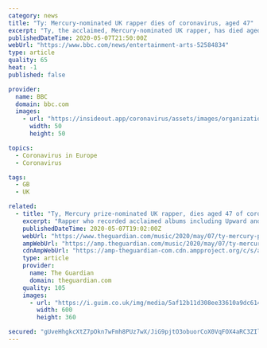 ```yaml
---
category: news
title: "Ty: Mercury-nominated UK rapper dies of coronavirus, aged 47"
excerpt: "Ty, the acclaimed, Mercury-nominated UK rapper, has died aged 47 after contracting coronavirus. The Nigerian-British musician was known for a witty, mature style that owed more to the old-school US rappers than the grittier street sounds of London."
publishedDateTime: 2020-05-07T21:50:00Z
webUrl: "https://www.bbc.com/news/entertainment-arts-52584834"
type: article
quality: 65
heat: -1
published: false

provider:
  name: BBC
  domain: bbc.com
  images:
    - url: "https://insideout.app/coronavirus/assets/images/organizations/bbc.com-50x50.jpg"
      width: 50
      height: 50

topics:
  - Coronavirus in Europe
  - Coronavirus

tags:
  - GB
  - UK

related:
  - title: "Ty, Mercury prize-nominated UK rapper, dies aged 47 of coronavirus"
    excerpt: "Rapper who recorded acclaimed albums including Upward and Awkward had been put in medically induced coma"
    publishedDateTime: 2020-05-07T19:02:00Z
    webUrl: "https://www.theguardian.com/music/2020/may/07/ty-mercury-prize-nominated-uk-rapper-dies-aged-47-of-coronavirus"
    ampWebUrl: "https://amp.theguardian.com/music/2020/may/07/ty-mercury-prize-nominated-uk-rapper-dies-aged-47-of-coronavirus"
    cdnAmpWebUrl: "https://amp-theguardian-com.cdn.ampproject.org/c/s/amp.theguardian.com/music/2020/may/07/ty-mercury-prize-nominated-uk-rapper-dies-aged-47-of-coronavirus"
    type: article
    provider:
      name: The Guardian
      domain: theguardian.com
    quality: 105
    images:
      - url: "https://i.guim.co.uk/img/media/5af12b11d308ee33610a9dc614cecd43dd2b87b3/1174_242_3976_2388/master/3976.jpg?width=300&quality=45&auto=format&fit=max&dpr=2&s=4ddb0973e0978c2d47ad6c6e137c41d2"
        width: 600
        height: 360

secured: "gUveHhgkcXtZ7pOkn7wFmh8PUz7wX/JiG9pjtO3obuorCoX0VqFOX4aRC3ZIlqulwCjdo/MOOU6lnqx8sV8+up19hJTVdTHx/uZERNKNhqHs9iOskFibTtESuR80nyNg/TREZ6ShzdEIAlR9OkswU6+nm7QeDvQ4X4v6JeI2L2dOfRa1Bnxo6uezPHJymLwBReMPVsjIgVn2MV5HqAUS5cZo5PwJKzvWIT765I8Mal39Yq9A0yQfLWoLVNPqBWpaeu1sjm/uMYjVqdQr3ml0kXq8T9ueA1m+I8o8UBvJA/2ykd3QftcU10La5YGO2U5G0N45rGt/1l6n0TkMP9hoPNFOpQg5HmSf07k/WaIlPu4M4SmUhgruNxHzrxjMxz6xqcc+plAx4IOhFz+vCKsRtocClJ/yNXZZK3GRP/QIC2JlELBQ1ExVKnyASmkCiyXwAeKRkH4vI6jBS9cvlsBt45uv8k11s60GH585b//r7Po=;PeAVcm9ieZlXXa9h0OEz6g=="
---
```


